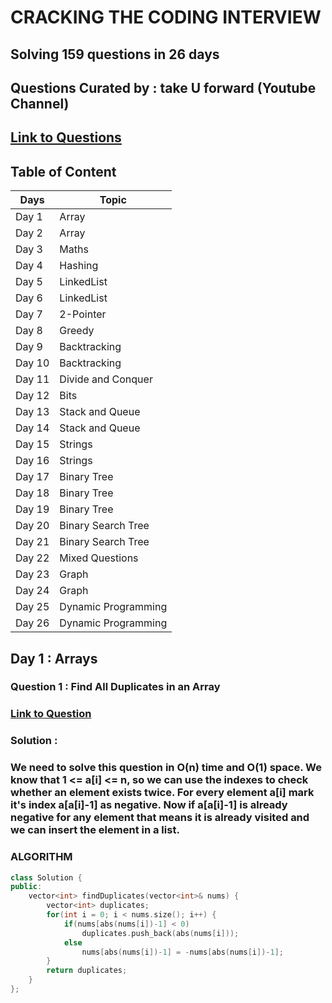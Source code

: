 # CRACKING  THE CODING INTERVIEW

## Solving 159 questions in 26 days
## Questions Curated by : take U forward (Youtube Channel)
## [Link to Questions](https://docs.google.com/document/d/1SM92efk8oDl8nyVw8NHPnbGexTS9W-1gmTEYfEurLWQ/edit)

## Table of Content
 
| Days       | Topic               |
|------------|---------------------|        
| Day 1      | Array               |
| Day 2      | Array               |
| Day 3      | Maths               |
| Day 4      | Hashing             |
| Day 5      | LinkedList          |
| Day 6      | LinkedList          |
| Day 7      | 2-Pointer           |
| Day 8      | Greedy              |
| Day 9      | Backtracking        |
| Day 10     | Backtracking        |
| Day 11     | Divide and Conquer  |
| Day 12     | Bits                |
| Day 13     | Stack and Queue     |
| Day 14     | Stack and Queue     |
| Day 15     | Strings             |
| Day 16     | Strings             |
| Day 17     | Binary Tree         |
| Day 18     | Binary Tree         |
| Day 19     | Binary Tree         |
| Day 20     | Binary Search Tree  |
| Day 21     | Binary Search Tree  |
| Day 22     | Mixed Questions     |
| Day 23     | Graph               |
| Day 24     | Graph               |
| Day 25     | Dynamic Programming |
| Day 26     | Dynamic Programming |


## Day 1 : Arrays

### Question 1 : Find All Duplicates in an Array
### [Link to Question](https://leetcode.com/problems/find-all-duplicates-in-an-array/)

### Solution : 
### We need to solve this question in O(n) time and O(1) space. We know that 1 <= a[i] <= n, so we can use the indexes to check whether an element exists twice. For every element a[i] mark it's index a[a[i]-1] as negative. Now if a[a[i]-1] is already negative for any element that means it is already visited and we can insert the element in a list.
### **ALGORITHM**
```c++
class Solution {
public:
    vector<int> findDuplicates(vector<int>& nums) {
        vector<int> duplicates;
        for(int i = 0; i < nums.size(); i++) {
            if(nums[abs(nums[i])-1] < 0)
                duplicates.push_back(abs(nums[i]));
            else
                nums[abs(nums[i])-1] = -nums[abs(nums[i])-1];
        }
        return duplicates;
    }
};
```
